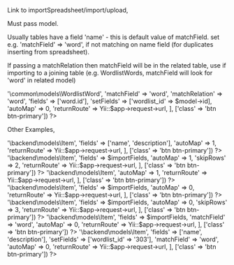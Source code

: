 Link to importSpreadsheet/import/upload, 

Must pass model.

Usually tables have a field 'name' - this is default value of matchField. set e.g. 'matchField' => 'word', if not matching on name field (for duplicates inserting from spreadsheet).

If passing a matchRelation then matchField will be in the related table, use if importing to a joining table (e.g. WordlistWords, matchField will look for 'word' in related model)    

<?= Html::a(Yii::t('app', 'Import WordlistWords Manual Map'),
    [
        'importSpreadsheet/import/upload', 
        'model' => '\common\models\WordlistWord',
        'matchField' => 'word',
        'matchRelation' => 'word',            
        'fields' => ['word.id'],
        'setFields' => ['wordlist_id' => $model->id],
        'autoMap' => 0,
        'returnRoute' => Yii::$app->request->url,
    ], 
    ['class' => 'btn btn-primary']) 
?>   


Other Examples,


<?= Html::a(Yii::t('app', 'Import Items Auto Map'), 
    [
        'importSpreadsheet/import/upload', 
        'model' => '\backend\models\Item', 
        'fields' => ['name', 'description'],
        'autoMap' => 1,
        'returnRoute' => Yii::$app->request->url,
    ], 
    ['class' => 'btn btn-primary']) 
?>


<?= Html::a(Yii::t('app', 'Import Items Auto Map skip 2 rows'), 
    [
        'importSpreadsheet/import/upload', 
        'model' => '\backend\models\Item', 
        'fields' => $importFields,
        'autoMap' => 1,            
        'skipRows' => 2,
        'returnRoute' => Yii::$app->request->url,
    ], 
    ['class' => 'btn btn-primary']) 
?>


<?= Html::a(Yii::t('app', 'Import Items Auto Map NO FIELDS RESTRICTION'), 
    [
        'importSpreadsheet/import/upload', 
        'model' => '\backend\models\Item',                 
        'autoMap' => 1,
        'returnRoute' => Yii::$app->request->url,
    ], 
    ['class' => 'btn btn-primary']) 
?>


<?= Html::a(Yii::t('app', 'Import Items Manual Map'), 
    [
        'importSpreadsheet/import/upload', 
        'model' => '\backend\models\Item', 
        'fields' => $importFields,
        'autoMap' => 0,
        'returnRoute' => Yii::$app->request->url,
    ], 
    ['class' => 'btn btn-primary']) 
?>


<?= Html::a(Yii::t('app', 'Import Items Manual Map skip 3 rows'), 
    [
        'importSpreadsheet/import/upload', 
        'model' => '\backend\models\Item', 
        'fields' => $importFields,
        'autoMap' => 0,
        'skipRows' => 3,
        'returnRoute' => Yii::$app->request->url,
    ], 
    ['class' => 'btn btn-primary']) 
?>


<?= Html::a(Yii::t('app', 'Import Items Manual Map word is matchField'), 
    [
        'importSpreadsheet/import/upload', 
        'model' => '\backend\models\Item', 
        'fields' => $importFields,
        'matchField' => 'word',
        'autoMap' => 0,
        'returnRoute' => Yii::$app->request->url,
    ], 
    ['class' => 'btn btn-primary']) 
?>


<?= Html::a(Yii::t('app', 'Import Items Manual Map word is matchField with wordlist_id being set'), 
    [
        'importSpreadsheet/import/upload', 
        'model' => '\backend\models\Item', 
        'fields' => ['name', 'description'],
        'setFields' => ['wordlist_id' => '303'],
        'matchField' => 'word',
        'autoMap' => 0,
        'returnRoute' => Yii::$app->request->url,
    ], 
    ['class' => 'btn btn-primary']) 
?>